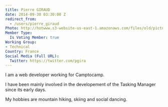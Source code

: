 ```yaml
---
title: Pierre GIRAUD
date: 2014-09-30 03:30:00 Z
redirect_from:
  - /users/pierre_giraud
Photo: http://hotwww.s3-website-us-east-1.amazonaws.com/files/old/pictures/picture-229-1432107341.jpg
Member Type:
  Is Voting Member: true
Working Group:
- Technical
Country: France
Social Media (Full URL):
  Twitter: https://twitter.com/pgira
---
```


<p>I am a web developer working for Camptocamp.</p><p>I have been mainly involved in the developement of the Tasking Manager since its early days.</p><p>My hobbies are mountain hiking, skiing and social dancing.</p>
